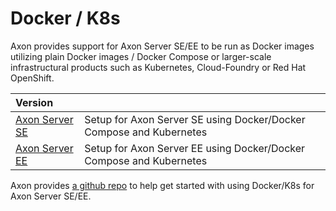 # Docker / K8s

Axon provides support for Axon Server SE/EE to be run as Docker images utilizing plain Docker images / Docker Compose or larger-scale infrastructural products such as Kubernetes, Cloud-Foundry or Red Hat OpenShift.

| Version |  |
| :--- | :--- |
| [Axon Server SE](axon-server-se.md) | Setup for Axon Server SE using Docker/Docker Compose and Kubernetes |
| [Axon Server EE](axon-server-ee.md) | Setup for Axon Server EE using Docker/Docker Compose and Kubernetes |

Axon provides [a github repo](https://github.com/AxonIQ/running-axon-server/tree/master/2-docker/1-docker-se) to help get started with using Docker/K8s for Axon Server SE/EE.
